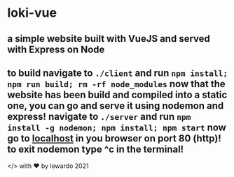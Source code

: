 # loki-vue
## a simple website built with VueJS and served with Express on Node

to build navigate to `./client` and run `npm install; npm run build; rm -rf node_modules`
now that the website has been build and compiled into a static one, you can go and serve it using nodemon and express!
navigate to `./server` and run `npm install -g nodemon; npm install; npm start`
now go to [localhost](http://localhost) in you browser on port 80 (http)!
to exit nodemon type ^c in the terminal!
---
</> with ❤️ by lewardo 2021